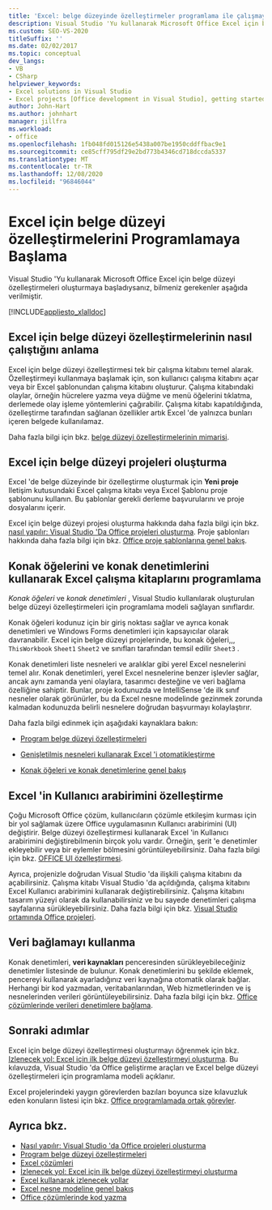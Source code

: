```yaml
---
title: 'Excel: belge düzeyinde özelleştirmeler programlama ile çalışmaya başlama'
description: Visual Studio 'Yu kullanarak Microsoft Office Excel için belge düzeyi özelleştirmeleri oluşturmaya başlamak üzere bilmeniz gerekenleri öğrenin.
ms.custom: SEO-VS-2020
titleSuffix: ''
ms.date: 02/02/2017
ms.topic: conceptual
dev_langs:
- VB
- CSharp
helpviewer_keywords:
- Excel solutions in Visual Studio
- Excel projects [Office development in Visual Studio], getting started
author: John-Hart
ms.author: johnhart
manager: jillfra
ms.workload:
- office
ms.openlocfilehash: 1fb048fd015126e5438a007be1950cddffbac9e1
ms.sourcegitcommit: ce85cff795df29e2bd773b4346cd718dccda5337
ms.translationtype: MT
ms.contentlocale: tr-TR
ms.lasthandoff: 12/08/2020
ms.locfileid: "96846044"
---
```

# <a name="get-started-programming-document-level-customizations-for-excel"></a>Excel için belge düzeyi özelleştirmelerini Programlamaya Başlama
  Visual Studio 'Yu kullanarak Microsoft Office Excel için belge düzeyi özelleştirmeleri oluşturmaya başladıysanız, bilmeniz gerekenler aşağıda verilmiştir.

 [!INCLUDE[appliesto_xlalldoc](../vsto/includes/appliesto-xlalldoc-md.md)]

## <a name="understand-how-document-level-customizations-for-excel-work"></a>Excel için belge düzeyi özelleştirmelerinin nasıl çalıştığını anlama
 Excel için belge düzeyi özelleştirmesi tek bir çalışma kitabını temel alarak. Özelleştirmeyi kullanmaya başlamak için, son kullanıcı çalışma kitabını açar veya bir Excel şablonundan çalışma kitabını oluşturur. Çalışma kitabındaki olaylar, örneğin hücrelere yazma veya düğme ve menü öğelerini tıklatma, derlemede olay işleme yöntemlerini çağırabilir. Çalışma kitabı kapatıldığında, özelleştirme tarafından sağlanan özellikler artık Excel 'de yalnızca bunları içeren belgede kullanılamaz.

 Daha fazla bilgi için bkz. [belge düzeyi özelleştirmelerinin mimarisi](../vsto/architecture-of-document-level-customizations.md).

## <a name="create-document-level-projects-for-excel"></a>Excel için belge düzeyi projeleri oluşturma
 Excel 'de belge düzeyinde bir özelleştirme oluşturmak için **Yeni proje** Iletişim kutusundaki Excel çalışma kitabı veya Excel Şablonu proje şablonunu kullanın. Bu şablonlar gerekli derleme başvurularını ve proje dosyalarını içerir.

 Excel için belge düzeyi projesi oluşturma hakkında daha fazla bilgi için bkz. [nasıl yapılır: Visual Studio 'Da Office projeleri oluşturma](../vsto/how-to-create-office-projects-in-visual-studio.md). Proje şablonları hakkında daha fazla bilgi için bkz. [Office proje şablonlarına genel bakış](../vsto/office-project-templates-overview.md).

## <a name="program-excel-workbooks-by-using-host-items-and-host-controls"></a>Konak öğelerini ve konak denetimlerini kullanarak Excel çalışma kitaplarını programlama
 *Konak öğeleri* ve *konak denetimleri* , Visual Studio kullanılarak oluşturulan belge düzeyi özelleştirmeleri için programlama modeli sağlayan sınıflardır.

 Konak öğeleri kodunuz için bir giriş noktası sağlar ve ayrıca konak denetimleri ve Windows Forms denetimleri için kapsayıcılar olarak davranabilir. Excel için belge düzeyi projelerinde, bu konak öğeleri,,, `ThisWorkbook` `Sheet1` `Sheet2` ve sınıfları tarafından temsil edilir `Sheet3` .

 Konak denetimleri liste nesneleri ve aralıklar gibi yerel Excel nesnelerini temel alır. Konak denetimleri, yerel Excel nesnelerine benzer işlevler sağlar, ancak aynı zamanda yeni olaylara, tasarımcı desteğine ve veri bağlama özelliğine sahiptir. Bunlar, proje kodunuzda ve IntelliSense 'de ilk sınıf nesneler olarak görünürler, bu da Excel nesne modelinde gezinmek zorunda kalmadan kodunuzda belirli nesnelere doğrudan başvurmayı kolaylaştırır.

 Daha fazla bilgi edinmek için aşağıdaki kaynaklara bakın:

- [Program belge düzeyi özelleştirmeleri](../vsto/programming-document-level-customizations.md)

- [Genişletilmiş nesneleri kullanarak Excel 'i otomatikleştirme](../vsto/automating-excel-by-using-extended-objects.md)

- [Konak öğeleri ve konak denetimlerine genel bakış](../vsto/host-items-and-host-controls-overview.md)

## <a name="customize-the-user-interface-of-excel"></a>Excel 'in Kullanıcı arabirimini özelleştirme
 Çoğu Microsoft Office çözüm, kullanıcıların çözümle etkileşim kurması için bir yol sağlamak üzere Office uygulamasının Kullanıcı arabirimini (UI) değiştirir. Belge düzeyi özelleştirmesi kullanarak Excel 'in Kullanıcı arabirimini değiştirebilmenin birçok yolu vardır. Örneğin, şerit 'e denetimler ekleyebilir veya bir eylemler bölmesini görüntüleyebilirsiniz. Daha fazla bilgi için bkz. [OFFICE UI özelleştirmesi](../vsto/office-ui-customization.md).

 Ayrıca, projenizle doğrudan Visual Studio 'da ilişkili çalışma kitabını da açabilirsiniz. Çalışma kitabı Visual Studio 'da açıldığında, çalışma kitabını Excel Kullanıcı arabirimini kullanarak değiştirebilirsiniz. Çalışma kitabını tasarım yüzeyi olarak da kullanabilirsiniz ve bu sayede denetimleri çalışma sayfalarına sürükleyebilirsiniz. Daha fazla bilgi için bkz. [Visual Studio ortamında Office projeleri](../vsto/office-projects-in-the-visual-studio-environment.md).

## <a name="use-data-binding"></a>Veri bağlamayı kullanma
 Konak denetimleri, **veri kaynakları** penceresinden sürükleyebileceğiniz denetimler listesinde de bulunur. Konak denetimlerini bu şekilde eklemek, pencereyi kullanarak ayarladığınız veri kaynağına otomatik olarak bağlar. Herhangi bir kod yazmadan, veritabanlarından, Web hizmetlerinden ve iş nesnelerinden verileri görüntüleyebilirsiniz. Daha fazla bilgi için bkz. [Office çözümlerinde verileri denetimlere bağlama](../vsto/binding-data-to-controls-in-office-solutions.md).

## <a name="next-steps"></a>Sonraki adımlar
 Excel için belge düzeyi özelleştirmesi oluşturmayı öğrenmek için bkz. [Izlenecek yol: Excel için ilk belge düzeyi özelleştirmeyi oluşturma](../vsto/walkthrough-creating-your-first-document-level-customization-for-excel.md). Bu kılavuzda, Visual Studio 'da Office geliştirme araçları ve Excel belge düzeyi özelleştirmeleri için programlama modeli açıklanır.

 Excel projelerindeki yaygın görevlerden bazıları boyunca size kılavuzluk eden konuların listesi için bkz. [Office programlamada ortak görevler](../vsto/common-tasks-in-office-programming.md).

## <a name="see-also"></a>Ayrıca bkz.
- [Nasıl yapılır: Visual Studio 'da Office projeleri oluşturma](../vsto/how-to-create-office-projects-in-visual-studio.md)
- [Program belge düzeyi özelleştirmeleri](../vsto/programming-document-level-customizations.md)
- [Excel çözümleri](../vsto/excel-solutions.md)
- [İzlenecek yol: Excel için ilk belge düzeyi özelleştirmeyi oluşturma](../vsto/walkthrough-creating-your-first-document-level-customization-for-excel.md)
- [Excel kullanarak izlenecek yollar](../vsto/walkthroughs-using-excel.md)
- [Excel nesne modeline genel bakış](../vsto/excel-object-model-overview.md)
- [Office çözümlerinde kod yazma](../vsto/writing-code-in-office-solutions.md)
